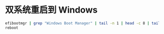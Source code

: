 # 双系统重启到 Windows

```sh
efibootmgr | grep "Windows Boot Manager" | tail -n 1 | head -c 8 | tail -c 4 |  xargs sudo efibootmgr -n
reboot
```
